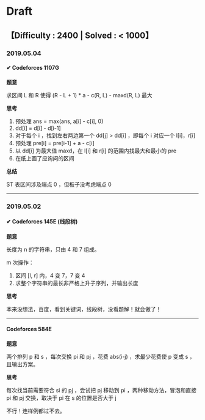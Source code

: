 # Draft

## 【Difficulty : 2400 | Solved : < 1000】

### 2019.05.04

#### ✔ Codeforces 1107G

**题意**

求区间 L 和 R 使得 (R - L + 1) * a - c(R, L) - maxd(R, L) 最大

**思考**

1. 预处理 ans = max(ans, a[i] - c[i], 0)
2. dd[i] = d[i] - d[i-1]
3. 对于每个 i ，找到左右两边第一个 dd[j] > dd[i] ，即每个 i 对应一个 l[i]，r[i]
4. 预处理 pre[i] = pre[i-1] + a - c[i]
5. 以 dd[i] 为最大值 maxd，在 l[i] 和 r[i] 的范围内找最大和最小的 pre
6. 在纸上画了应询问的区间

**总结**

ST 表区间涉及端点 0 ，但板子没考虑端点 0

---

### 2019.05.02

#### ✔ Codeforces 145E (线段树)

**题意**

长度为 n 的字符串，只由 4 和 7 组成。

m 次操作：

1. 区间 [l, r] 内，4 变 7，7 变 4
2. 求整个字符串的最长非严格上升子序列，并输出长度

**思考**

本来没想法，百度，看到关键词，线段树，没看题解！就会做了！

---

#### Codeforces 584E 

**题意**

两个排列 p 和 s ，每次交换 pi 和 pj ，花费 abs(i-j) ，求最少花费使 p 变成 s ，且输出方案。

**思考**

每次找当前需要符合 si 的 pj ，尝试把 pj 移动到 pi ，两种移动方法，冒泡和直接 pi 和 pj 交换，取决于 pi 在 s 的位置是否大于 j

不行！连样例都过不去。

